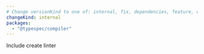 ```yaml
---
# Change versionKind to one of: internal, fix, dependencies, feature, deprecation, breaking
changeKind: internal
packages:
  - "@typespec/compiler"
---
```


Include create linter
